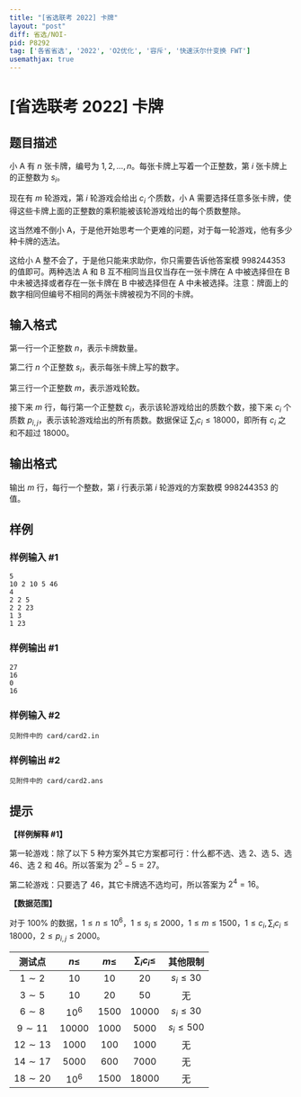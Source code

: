```yaml
---
title: "[省选联考 2022] 卡牌"
layout: "post"
diff: 省选/NOI-
pid: P8292
tag: ['各省省选', '2022', 'O2优化', '容斥', '快速沃尔什变换 FWT']
usemathjax: true
---
```


# [省选联考 2022] 卡牌
## 题目描述

小 A 有 $n$ 张卡牌，编号为 $1, 2, \ldots, n$。每张卡牌上写着一个正整数，第 $i$ 张卡牌上的正整数为 $s_i$。

现在有 $m$ 轮游戏，第 $i$ 轮游戏会给出 $c_i$ 个质数，小 A 需要选择任意多张卡牌，使得这些卡牌上面的正整数的乘积能被该轮游戏给出的每个质数整除。

这当然难不倒小 A，于是他开始思考一个更难的问题，对于每一轮游戏，他有多少种卡牌的选法。

这给小 A 整不会了，于是他只能来求助你，你只需要告诉他答案模 $998244353$ 的值即可。两种选法 A 和 B 互不相同当且仅当存在一张卡牌在 A 中被选择但在 B 中未被选择或者存在一张卡牌在 B 中被选择但在 A 中未被选择。注意：牌面上的数字相同但编号不相同的两张卡牌被视为不同的卡牌。
## 输入格式

第一行一个正整数 $n$，表示卡牌数量。

第二行 $n$ 个正整数 $s_i$，表示每张卡牌上写的数字。

第三行一个正整数 $m$，表示游戏轮数。

接下来 $m$ 行，每行第一个正整数 $c_i$，表示该轮游戏给出的质数个数，接下来 $c_i$ 个质数 $p_{i, j}$，表示该轮游戏给出的所有质数。数据保证 $\sum_i c_i \le 18000$，即所有 $c_i$ 之和不超过 $18000$。
## 输出格式

输出 $m$ 行，每行一个整数，第 $i$ 行表示第 $i$ 轮游戏的方案数模 $998244353$ 的值。
## 样例

### 样例输入 #1
```
5
10 2 10 5 46
4
2 2 5
2 2 23
1 3
1 23
```
### 样例输出 #1
```
27
16
0
16
```
### 样例输入 #2
```
见附件中的 card/card2.in
```
### 样例输出 #2
```
见附件中的 card/card2.ans
```
## 提示

**【样例解释 #1】**

第一轮游戏：除了以下 $5$ 种方案外其它方案都可行：什么都不选、选 $2$、选 $5$、选 $46$、选 $2$ 和 $46$。所以答案为 $2^5 - 5 = 27$。

第二轮游戏：只要选了 $46$，其它卡牌选不选均可，所以答案为 $2^4 = 16$。

**【数据范围】**

对于 $100 \%$ 的数据，$1 \le n \le {10}^6$，$1 \le s_i \le 2000$，$1 \le m \le 1500$，$1 \le c_i, \sum_i c_i \le 18000$，$2 \le p_{i, j} \le 2000$。

| 测试点 | $n \le$ | $m \le$ | $\sum_i c_i \le$ | 其他限制 |
|:-:|:-:|:-:|:-:|:-:|
| $1 \sim 2$ | $10$ | $10$ | $20$ | $s_i \le 30$ |
| $3 \sim 5$ | $10$ | $20$ | $50$ | 无 |
| $6 \sim 8$ | ${10}^6$ | $1500$ | $10000$ | $s_i \le 30$ |
| $9 \sim 11$ | $10000$ | $1000$ | $5000$ | $s_i \le 500$ |
| $12 \sim 13$ | $1000$ | $100$ | $1000$ | 无 |
| $14 \sim 17$ | $5000$ | $600$ | $7000$ | 无 |
| $18 \sim 20$ | ${10}^6$ | $1500$ | $18000$ | 无 |
